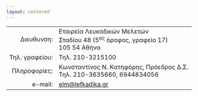 ```yaml
---
layout: centered
---
```


|                              |                        |
| ---------------------------: | :----------------------|
| Διευθυνση: | Εταιρεία Λευκαδικών Μελετών<br>Σταδίου 48 \(5<sup>ος</sup> όροφος, γραφείο 17\)<br>105 54 Αθήνα|
| Τηλ. γραφείου: | Τηλ. 210-3215100|
| Πληροφορίες: | Κωνσταντίνος Ν. Κατηφόρης, Πρόεδρος Δ.Σ.<br>Τηλ. 210-3635660, 6944834056|
| e-mail: |  <elm@lefkadika.gr>|
